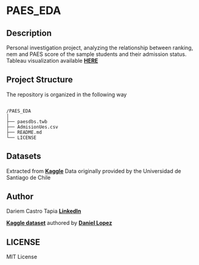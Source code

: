 # PAES_EDA

## Description
Personal investigation project, analyzing the relationship between ranking, nem and PAES score of the sample students and their admission status.
Tableau visualization available <b>[HERE](https://public.tableau.com/views/paesdbs/Overview?:language=en-US&:sid=&:redirect=auth&:display_count=n&:origin=viz_share_link)</b>

## Project Structure
The repository is organized in the following way
```

/PAES_EDA
│
├── paesdbs.twb
├── AdmisionUes.csv
├── README.md
└── LICENSE
```

## Datasets

Extracted from <b>[Kaggle](https://www.kaggle.com/datasets/daniellopez01/admisionuescl)</b>
Data originally provided by the Universidad de Santiago de Chile


## Author

Dariem Castro Tapia
<b>[LinkedIn](https://www.linkedin.com/in/castrotapiadariem/)</b>

<b>[Kaggle dataset](https://www.kaggle.com/datasets/daniellopez01/admisionuescl)</b> authored by <b>[Daniel Lopez](https://www.kaggle.com/daniellopez01/datasets)</b>


## LICENSE

MIT License